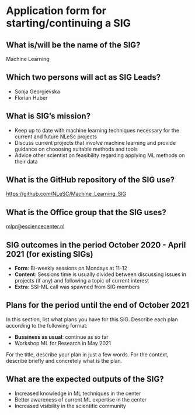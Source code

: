 # Application form for starting/continuing a SIG

## What is/will be the name of the SIG?
Machine Learning

## Which two persons will act as SIG Leads?
<!--  Please make sure to have two SIG leads to reduce bus factor.
      SIG leads are allowed to write the hours dedicated to organizing
      SIG activities under the R&D budget. Please mention in the notes the
      name of your SIG:
        Account: 000104
        Project: 020203
        Hour type: 00071
        Notes: Hours for X SIG
       -->
- Sonja Georgievska
- Florian Huber

## What is SIG’s mission?
<!--  help text goes here  -->
* Keep up to date with machine learning techniques necessary for the current and future NLeSc projects
* Discuss current projects that involve machine learning and provide guidance on chooosing suitable methods and tools
* Advice other scientist on feasibility regarding applying ML methods on their data

## What is the GitHub repository of the SIG use?
<!--  Please transfer your SIG existing repo to this GitHub organization  -->
https://github.com/NLeSC/Machine_Learning_SIG 

## What is the Office group that the SIG uses?
<!--  help text goes here  -->
mlpr@esciencecenter.nl

## SIG outcomes in the period October 2020 - April 2021 (for existing SIGs)
<!--  As a simple list of activities in this period is enough.  -->

- **Form**: Bi-weekly sessions on Mondays at 11-12  
- **Content**: Sessions time is usually divided between discussing issues in projects (if any) and following a topic of current interest
- **Extra**: SSI-ML call was spawned from SIG members

## Plans for the period until the end of October 2021
<!--  help text goes here  -->
In this section, list what plans you have for this SIG. Describe each plan according to the following format:

- **Bussiness as usual**: continue as so far
- Workshop ML for Research in May 2021

For the title, describe your plan in just a few words. For the context, describe briefly and concretely what is the plan.

## What are the expected outputs of the SIG?
<!--  Think of internal as welll as external disemination targets -->
* Increased knowledge in ML techniques in the center
* Better awareness of current ML expertise in the center
* Increased visibility in the scientific community

